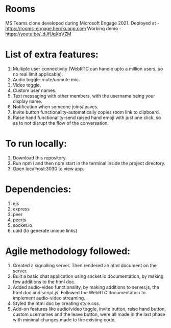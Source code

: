 # Rooms
MS Teams clone developed during Microsoft Engage 2021. 
Deployed at - https://rooms-engage.herokuapp.com
Working demo - https://youtu.be/_dJfUqXqVZM

# List of extra features:
1. Multiple user connectivity (WebRTC can handle upto a million users, so no real limit applicable).
2. Audio toggle-mute/unmute mic.
3. Video toggle.
4. Custom user names.
5. Text messaging with other members, with the username being your display name.
6. Notification when someone joins/leaves.
7. Invite button functionality-automatically copies room link to clipboard.
8. Raise hand functionality-send raised hand emoji with just one click, so as to not disrupt the flow of the conversation. 

# To run locally:
1. Download this repository.
2. Run npm i and then npm start in the terminal inside the project directory.
3. Open localhost:3030 to view app.

# Dependencies:
1. ejs
2. express
3. peer
4. peerjs
5. socket.io
6. uuid (to generate unique links)

# Agile methodology followed:
1. Created a signalling server. Then rendered an html document on the server.
2. Built a basic chat application using socket.io documentation, by making few additions to the html doc.
3. Added audio-video functionality, by making additions to server.js, the html doc and script.js. Followed the WebRTC documentation to implement audio-video streaming.
4. Styled the html doc by creating style.css. 
5. Add-on features like audio/video toggle, invite button, raise hand button, custom usernames and the leave button, were all made in the last phase with minimal changes made to the existing code.
